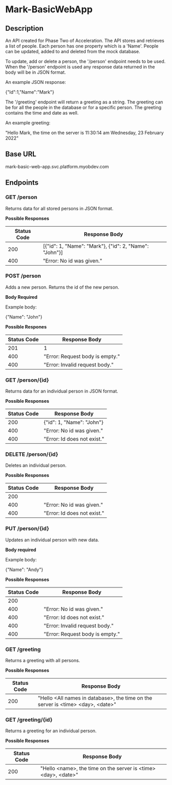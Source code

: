 # Mark-BasicWebApp

## Description

An API created for Phase Two of Acceleration. The API stores and retrieves a list 
of people. Each person has one property which is a 'Name'. People can be updated, added to 
and deleted from the mock database.

To update, add or delete a person, the '/person' endpoint needs to be used.
When the '/person' endpoint is used any response data returned in the body
will be in JSON format.

An example JSON response:

{"Id":1,"Name":"Mark"}

The '/greeting' endpoint will return a greeting as a string. The greeting can
be for all the people in the database or for a specific person. The greeting 
contains the time and date as well. 

An example greeting:

"Hello Mark, the time on the server is 11:30:14 am Wednesday, 23 February 2022"

## Base URL

mark-basic-web-app.svc.platform.myobdev.com

## Endpoints

### GET /person

Returns data for all stored persons in JSON format.

**Possible Responses**

| Status Code     | Response Body |
| ----------- | ----------- |
| 200     | [{"id": 1, "Name": "Mark"}, {"id": 2, "Name": "John"}] |
| 400   | "Error: No id was given."      |

### POST /person

Adds a new person. Returns the id of the new person.

**Body Required**

Example body:

{"Name": "John"}

**Possible Respones**

| Status Code     | Response Body |
| ----------- | ----------- |
| 201     | 1 |
| 400   | "Error: Request body is empty."      |
| 400   | "Error: Invalid request body."     |

### GET /person/{id}

Returns data for an individual person in JSON format.

**Possible Responses**

| Status Code     | Response Body |
| ----------- | ----------- |
| 200     | {"id": 1, "Name": "John"} |
| 400   | "Error: No id was given."      |
| 400   | "Error: Id does not exist."     |

### DELETE /person/{id}

Deletes an individual person.

**Possible Responses**

| Status Code     | Response Body |
| ----------- | ----------- |
| 200     |  |
| 400   | "Error: No id was given."      |
| 400   | "Error: Id does not exist."      |

### PUT /person/{id}

Updates an individual person with new data.

**Body required**

Example body:

{"Name": "Andy"}

**Possible Responses**

| Status Code     | Response Body |
| ----------- | ----------- |
| 200     |   |
| 400   | "Error: No id was given."      |
| 400   | "Error: Id does not exist."      |
| 400   | "Error: Invalid request body."     |
| 400   | "Error: Request body is empty."    |

### GET /greeting

Returns a greeting with all persons.

**Possible Responses**

| Status Code     | Response Body |
| ----------- | ----------- |
| 200     | "Hello \<All names in database\>, the time on the server is \<time\> \<day\>, \<date\>" |

### GET /greeting/{id}

Returns a greeting for an individual person.

**Possible Responses**

| Status Code     | Response Body |
| ----------- | ----------- |
| 200     | "Hello \<name\>, the time on the server is \<time\> \<day\>, \<date\>" |